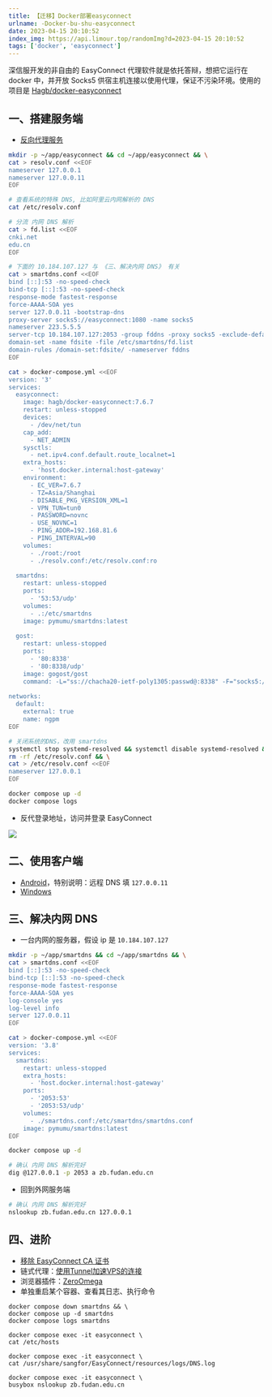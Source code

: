 ```yaml
---
title: 【迁移】Docker部署easyconnect
urlname: -Docker-bu-shu-easyconnect
date: 2023-04-15 20:10:52
index_img: https://api.limour.top/randomImg?d=2023-04-15 20:10:52
tags: ['docker', 'easyconnect']
---
```

深信服开发的非自由的 EasyConnect 代理软件就是依托答辩，想把它运行在 docker 中，并开放 Socks5 供宿主机连接以使用代理，保证不污染环境。使用的项目是 [Hagb/docker-easyconnect](https://github.com/Hagb/docker-easyconnect)
## 一、搭建服务端
+ [反向代理服务](/Docker-bu-shu-Nginx-Proxy-Manager)

```bash
mkdir -p ~/app/easyconnect && cd ~/app/easyconnect && \
cat > resolv.conf <<EOF
nameserver 127.0.0.1
nameserver 127.0.0.11
EOF

# 查看系统的特殊 DNS, 比如阿里云内网解析的 DNS
cat /etc/resolv.conf

# 分流 内网 DNS 解析
cat > fd.list <<EOF
cnki.net
edu.cn
EOF

# 下面的 10.184.107.127 与 《三、解决内网 DNS》 有关
cat > smartdns.conf <<EOF
bind [::]:53 -no-speed-check
bind-tcp [::]:53 -no-speed-check
response-mode fastest-response
force-AAAA-SOA yes
server 127.0.0.11 -bootstrap-dns
proxy-server socks5://easyconnect:1080 -name socks5
nameserver 223.5.5.5
server-tcp 10.184.107.127:2053 -group fddns -proxy socks5 -exclude-default-group
domain-set -name fdsite -file /etc/smartdns/fd.list
domain-rules /domain-set:fdsite/ -nameserver fddns
EOF

cat > docker-compose.yml <<EOF
version: '3'
services:
  easyconnect:
    image: hagb/docker-easyconnect:7.6.7
    restart: unless-stopped
    devices:
      - /dev/net/tun
    cap_add:
      - NET_ADMIN
    sysctls:
      - net.ipv4.conf.default.route_localnet=1
    extra_hosts:
      - 'host.docker.internal:host-gateway'
    environment:
      - EC_VER=7.6.7
      - TZ=Asia/Shanghai
      - DISABLE_PKG_VERSION_XML=1
      - VPN_TUN=tun0
      - PASSWORD=novnc
      - USE_NOVNC=1
      - PING_ADDR=192.168.81.6
      - PING_INTERVAL=90
    volumes:
      - ./root:/root
      - ./resolv.conf:/etc/resolv.conf:ro
 
  smartdns:
    restart: unless-stopped
    ports:
      - '53:53/udp'
    volumes:
      - .:/etc/smartdns
    image: pymumu/smartdns:latest
 
  gost:
    restart: unless-stopped
    ports:
      - '80:8338'
      - '80:8338/udp'
    image: gogost/gost
    command: -L="ss://chacha20-ietf-poly1305:passwd@:8338" -F="socks5://easyconnect:1080"
 
networks:
  default:
    external: true
    name: ngpm
EOF

# 关闭系统的DNS，改用 smartdns
systemctl stop systemd-resolved && systemctl disable systemd-resolved && \
rm -rf /etc/resolv.conf && \
cat > /etc/resolv.conf <<EOF
nameserver 127.0.0.1
EOF

docker compose up -d
docker compose logs
```
+ 反代登录地址，访问并登录 EasyConnect

![](https://img.limour.top/2024/12/22/67670b5c2a2ba.webp)

## 二、使用客户端
+ [Android](https://github.com/shadowsocks/shadowsocks-android/releases)，特别说明：远程 DNS 填 `127.0.0.11`
+ [Windows](https://github.com/shadowsocks/shadowsocks-windows/releases)

## 三、解决内网 DNS
+ 一台内网的服务器，假设 ip 是 `10.184.107.127`
```bash
mkdir -p ~/app/smartdns && cd ~/app/smartdns && \
cat > smartdns.conf <<EOF
bind [::]:53 -no-speed-check
bind-tcp [::]:53 -no-speed-check
response-mode fastest-response
force-AAAA-SOA yes
log-console yes
log-level info
server 127.0.0.11
EOF

cat > docker-compose.yml <<EOF
version: '3.8'
services:
  smartdns:
    restart: unless-stopped
    extra_hosts:
      - 'host.docker.internal:host-gateway'
    ports:
      - '2053:53'
      - '2053:53/udp'
    volumes:
      - ./smartdns.conf:/etc/smartdns/smartdns.conf
    image: pymumu/smartdns:latest
EOF

docker compose up -d

# 确认 内网 DNS 解析完好
dig @127.0.0.1 -p 2053 a zb.fudan.edu.cn
```

+ 回到外网服务端
```bash
# 确认 内网 DNS 解析完好
nslookup zb.fudan.edu.cn 127.0.0.1
```

## 四、进阶
+ [移除 EasyConnect CA 证书](./remove-untrusted-certificates-windows)
+ 链式代理：[使用Tunnel加速VPS的连接](./Use-Tunnel-to-speed-up-the-connection-of-VPS)
+ 浏览器插件：[ZeroOmega](https://github.com/zero-peak/ZeroOmega)
+ 单独重启某个容器、查看其日志、执行命令
```
docker compose down smartdns && \
docker compose up -d smartdns
docker compose logs smartdns

docker compose exec -it easyconnect \
cat /etc/hosts

docker compose exec -it easyconnect \
cat /usr/share/sangfor/EasyConnect/resources/logs/DNS.log

docker compose exec -it easyconnect \
busybox nslookup zb.fudan.edu.cn 
```